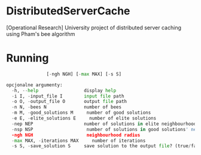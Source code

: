 # DistributedServerCache
[Operational Research] University project of distributed server caching using Pham's bee algorithm

# Running
```python main.py [-h] [-i I] [-o O] [-n N] [-m M] [-e E] [-nep NEP] [-nsp NSP]
               [-ngh NGH] [-max MAX] [-s S]

opcjonalne argumenty:
  -h, --help                 display help
  -i I, -input_file I        input file path
  -o O, -output_file O       output file path
  -n N, -bees N              number of bees
  -m M, -good_solutions M     number of good solutions
  -e E, -elite_solutions E     number of elite solutions
  -nep NEP                   number of solutions in elite neighbourhood
  -nsp NSP                    number of solutions in good solutions' neighbourhood
  -ngh NGH                    neighbourhood radius
  -max MAX, -iterations MAX     number of iterations
  -s S, -save_solution S     save solution to the output file? (true/false)
```
